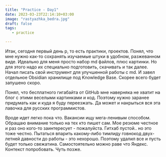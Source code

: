```yaml
---
title: "Practice - Day1"
date: 2023-03-23T22:14:10+03:00
image: "rastyazhka_bedra.jpg"
draft: false
tags:
   - practice

---
```



Итак, сегодня первый день p, то есть практики, проектов. Понял, что мне нужно как-то сохранять изучаемые штуки в удобном, разжеванном виде. Идеально для меня просто набор md файлов, плюс картинки. Но для этого надо их специально подготовить, скачивать и так далее. Начал писать свой инструмент для улучшенной работы с md. И завел отдельное Obsidian хранилище под Knowledge Base. Скорее всего будет запушено скоро. 

Понял, что бесплатного гигабайта от GitHub мне наверняка не хватит на блог с этими веселыми картинками и код. Поэтому нужно заранее придумать как и куда я буду переезжать. Да может и накрыться вся эта лавочка для русских программистов.

Вроде идет легко пока что. Вакансии ищу мега-ленивым способом. Обращаю внимание только на тех кто пишет сам. Мое резюме честное и раз оно кого-то заинтересует - пожалуйста. Гитхаб пустой.. но это тоже честно. Пытаться впарить какому-либо тимлиду говнокод двух-летней давности до работы - это нехорошо. Поэтому удалил все и пусть будет только свежатина. Самостоятельно можно раве что Яндекс. Контекст попробовать. Чуть позже. 

